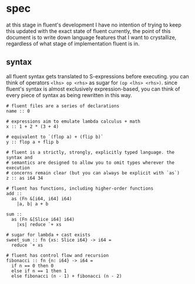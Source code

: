 # spec

at this stage in fluent's development I have no intention of trying to keep this
updated with the exact state of fluent currently, the point of this document is
to write down language features that I want to crystallize, regardless of what
stage of implementation fluent is in.

## syntax

all fluent syntax gets translated to S-expressions before executing. you can
think of operators `<lhs> op <rhs>` as sugar for `(op <lhs> <rhs>)`. since
fluent's syntax is almost exclusively expression-based, you can think of every
piece of syntax as being rewritten in this way.

```fluent
# fluent files are a series of declarations
name :: 0

# expressions aim to emulate lambda calculus + math
x :: 1 + 2 * (3 + 4)

# equivalent to `(flop a) + (flip b)`
y :: flop a + flip b

# fluent is a strictly, strongly, explicitly typed language. the syntax and
# semantics are designed to allow you to omit types wherever the execution
# concerns remain clear (but you can always be explicit with `as`)
z :: as i64 34

# fluent has functions, including higher-order functions
add ::
  as (Fn &[i64, i64] i64)
    |a, b| a + b

sum ::
  as (Fn &[Slice i64] i64)
    |xs| reduce `+ xs

# sugar for lambda + cast exists
sweet_sum :: fn {xs: Slice i64} -> i64 =
  reduce `+ xs

# fluent has control flow and recursion
fibonacci :: fn {n: i64} -> i64 =
  if n == 0 then 0
  else if n == 1 then 1
  else fibonacci (n - 1) + fibonacci (n - 2)
```
